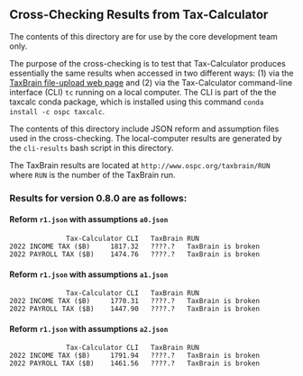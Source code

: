 ## Cross-Checking Results from Tax-Calculator

The contents of this directory are for use by the core development
team only.

The purpose of the cross-checking is to test that Tax-Calculator
produces essentially the same results when accessed in two different
ways: (1) via the [TaxBrain file-upload web
page](http://www.ospc.org/taxbrain/file/) and (2) via the
Tax-Calculator command-line interface (CLI) `tc` running on a local
computer.  The CLI is part of the the taxcalc conda package, which
is installed using this command `conda install -c ospc taxcalc`.

The contents of this directory include JSON reform and assumption
files used in the cross-checking.  The local-computer results are
generated by the `cli-results` bash script in this directory.

The TaxBrain results are located at `http://www.ospc.org/taxbrain/RUN`
where `RUN` is the number of the TaxBrain run.

### Results for version 0.8.0 are as follows:

#### Reform `r1.json` with assumptions `a0.json`
```
              Tax-Calculator CLI   TaxBrain RUN
2022 INCOME TAX ($B)     1817.32   ????.?   TaxBrain is broken
2022 PAYROLL TAX ($B)    1474.76   ????.?   TaxBrain is broken
```

#### Reform `r1.json` with assumptions `a1.json`
```
              Tax-Calculator CLI   TaxBrain RUN
2022 INCOME TAX ($B)     1770.31   ????.?   TaxBrain is broken
2022 PAYROLL TAX ($B)    1447.90   ????.?   TaxBrain is broken
```

#### Reform `r1.json` with assumptions `a2.json`
```
              Tax-Calculator CLI   TaxBrain RUN
2022 INCOME TAX ($B)     1791.94   ????.?   TaxBrain is broken
2022 PAYROLL TAX ($B)    1461.56   ????.?   TaxBrain is broken
```
